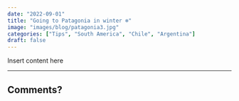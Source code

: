 ```yaml
---
date: "2022-09-01"
title: "Going to Patagonia in winter ❄️"
image: "images/blog/patagonia3.jpg"
categories: ["Tips", "South America", "Chile", "Argentina"]
draft: false
---
```


Insert content here

---
Comments?
---
